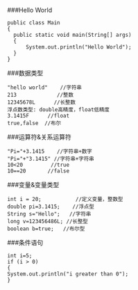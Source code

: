###Hello World
```
public class Main
{
  public static void main(String[] args)
  {
      System.out.println("Hello World");
  }
}
```
###数据类型
```
"hello world"    //字符串
213             //整数
12345678L      //长整数
浮点数类型: double高精度，float低精度
3.1415F      //float
true,false  //布尔
```
###运算符&关系运算符
```
"Pi="+3.1415    //字符串+数字
"Pi="+"3.1415" //字符串+字符串
10<20         //true
10==20       //false
```
###变量&变量类型
```
int i = 20;           //定义变量，整数型
double pi=3.1415;    //浮点型
String s="Hello";   //字符串
long v=123456486L; //长整型
boolean b=true;   //布尔型
```
###条件语句

```
int i=5;
if (i > 0)
{
System.out.println("i greater than 0");
}
```